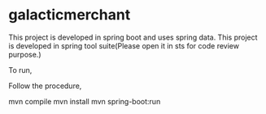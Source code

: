 # galacticmerchant
 This project is developed in spring boot and uses spring data.
This project is developed in spring tool suite(Please open it in sts for code review purpose.)

To run,

Follow the procedure,

mvn compile
mvn install
mvn spring-boot:run 
